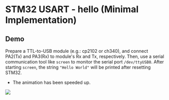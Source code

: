 # STM32 USART - hello (Minimal Implementation)

## Demo
Prepare a TTL-to-USB module (e.g.: cp2102 or ch340), and connect PA2(Tx) and PA3(Rx) to module's Rx and Tx, respectively.
Then, use a serial communication tool like ```screen``` to monitor the serial port ```/dev/ttyUSB0```.
After starting ```screen```, the string ```"Hello World"``` will be printed after resetting STM32.

* The animation has been speeded up.

![](hello.gif)
